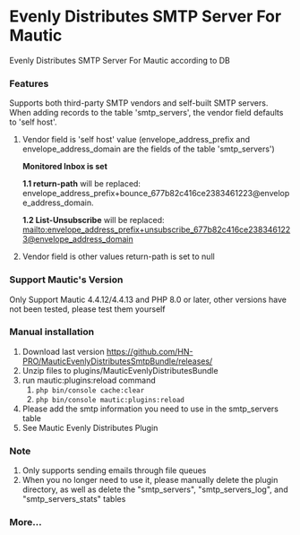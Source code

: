 # Evenly Distributes SMTP Server For Mautic
Evenly Distributes SMTP Server For Mautic according to DB

### Features
Supports both third-party SMTP vendors and self-built SMTP servers. When adding records to the table 'smtp_servers', the vendor field defaults to 'self host'.
1. Vendor field is 'self host' value (envelope_address_prefix and envelope_address_domain are the fields of the table 'smtp_servers')
   
   **Monitored Inbox is set**

   **1.1 return-path** will be replaced: envelope_address_prefix+bounce_677b82c416ce2383461223@envelope_address_domain.
   
   **1.2 List-Unsubscribe** will be replaced: <mailto:envelope_address_prefix+unsubscribe_677b82c416ce2383461223@envelope_address_domain>
2. Vendor field is other values
   return-path is set to null

### Support Mautic's Version
Only Support Mautic 4.4.12/4.4.13 and PHP 8.0 or later, other versions have not been tested, please test them yourself

### Manual installation
1. Download last version https://github.com/HN-PRO/MauticEvenlyDistributesSmtpBundle/releases/
2. Unzip files to plugins/MauticEvenlyDistributesBundle
3. run mautic:plugins:reload command
   1. `php bin/console cache:clear`
   2. `php bin/console mautic:plugins:reload`
4. Please add the smtp information you need to use in the smtp_servers table
5. See Mautic Evenly Distributes Plugin

### Note
1. Only supports sending emails through file queues
2. When you no longer need to use it, please manually delete the plugin directory, as well as delete the "smtp_servers", "smtp_servers_log", and "smtp_servers_stats" tables


### More...
